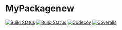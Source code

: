 # MyPackagenew

[![Build Status](https://travis-ci.com/RajDandekar/MyPackagenew.jl.svg?branch=master)](https://travis-ci.com/RajDandekar/MyPackagenew.jl)
[![Build Status](https://ci.appveyor.com/api/projects/status/github/RajDandekar/MyPackagenew.jl?svg=true)](https://ci.appveyor.com/project/RajDandekar/MyPackagenew-jl)
[![Codecov](https://codecov.io/gh/RajDandekar/MyPackagenew.jl/branch/master/graph/badge.svg)](https://codecov.io/gh/RajDandekar/MyPackagenew.jl)
[![Coveralls](https://coveralls.io/repos/github/RajDandekar/MyPackagenew.jl/badge.svg?branch=master)](https://coveralls.io/github/RajDandekar/MyPackagenew.jl?branch=master)
